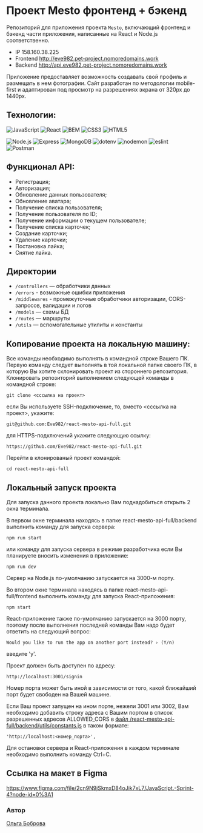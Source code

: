 # Проект Mesto фронтенд + бэкенд
Репозиторий для приложения проекта `Mesto`, включающий фронтенд и бэкенд части приложения, написанные на React и Node.js соответственно.

- IP 158.160.38.225
- Frontend http://eve982.pet-project.nomoredomains.work
- Backend http://api.eve982.pet-project.nomoredomains.work

Приложение предоставляет возможность создавать свой профиль и размещать в нем фотографии. Сайт разработан по методологии mobile-first и адаптирован под просмотр на разрешениях экрана от 320px до 1440px.

## Технологии:
![JavaScript](https://img.shields.io/badge/-JavaScript-090909?style=for-the-badge&logo=JavaScript)
![React](https://img.shields.io/badge/-React-090909?style=for-the-badge&logo=REACT)
![BEM](https://img.shields.io/badge/-BEM_nested-090909?style=for-the-badge&logo=BEM)
![CSS3](https://img.shields.io/badge/-CSS3-090909?style=for-the-badge&logo=CSS3)
![HTML5](https://img.shields.io/badge/-HTML5-090909?style=for-the-badge&logo=HTML5)

![Node.js](https://img.shields.io/badge/-Node.js-090909?style=for-the-badge&logo=Node.js)
![Express](https://img.shields.io/badge/-Express-090909?style=for-the-badge&logo=Express)
![MongoDB](https://img.shields.io/badge/-MongoDB-090909?style=for-the-badge&logo=MongoDB)
![dotenv](https://img.shields.io/badge/-dotenv-090909?style=for-the-badge&logo=dotenv)
![nodemon](https://img.shields.io/badge/-nodemon-090909?style=for-the-badge&logo=nodemon)
![eslint](https://img.shields.io/badge/-eslint-090909?style=for-the-badge&logo=eslint)
![Postman](https://img.shields.io/badge/-Postman-090909?style=for-the-badge&logo=Postman)

## Функционал API:

- Регистрация;
- Авторизация;
- Обновление данных пользователя;
- Обновление аватара;
- Получение списка пользователя;
- Получение пользователя по ID;
- Получение информации о текущем пользователе;
- Получение списка карточек;
- Создание карточки;
- Удаление карточки;
- Постановка лайка;
- Снятие лайка.

## Директории

- `/controllers` — обработчики данных
- `/errors` - возможные ошибки приложения
- `/middlewares` - промежуточные обработчики авторизации, CORS-запросов, валидации и логов
- `/models` — схемы БД
- `/routes` — маршруты
- `/utils` — вспомогательные утилиты и константы

## Копирование проекта на локальную машину:
Все команды необходимо выполнять в командной строке Вашего ПК. Первую команду следует выполнять в той локальной папке своего ПК, в которую Вы хотите склонировать проект из стороннего репозитория.
Клонировать репозиторий выполнением следующей команды в командной строке:

```
git clone <сссылка на проект>
```
если Вы используете SSH-подключение, то, вместо <сссылка на проект>, укажите:

```
git@github.com:Eve982/react-mesto-api-full.git
```
для HTTPS-подключений укажите следующую ссылку:

```
https://github.com/Eve982/react-mesto-api-full.git
```

Перейти в клонированый проект командой:

```
cd react-mesto-api-full
```

## Локальный запуск проекта
Для запуска данного проекта локально Вам поднадобиться открыть 2 окна терминала. 

В первом окне терминала находясь в папке react-mesto-api-full/backend выполнить команду для запуска сервера:
```
npm run start
```
или команду для запуска сервера в режиме разработчика если Вы планируете вносить изменения в приложение:
```
npm run dev
```
Сервер на Node.js по-умолчанию запускается на 3000-м порту.

Во втором окне терминала находясь в папке react-mesto-api-full/frontend выполнить команду для запуска React-приложения:
```
npm start
```
React-приложение также по-умолчанию запускается на 3000 порту, поэтому после выполнения последней команды Вам надо будет ответить на следующий вопрос:
```
Would you like to run the app on another port instead? › (Y/n)
```
введите 'y'.

Проект должен быть доступен по адресу:
```
http://localhost:3001/signin
```

Номер порта может быть иной в зависимости от того, какой ближайший порт будет свободен на Вашей машине.

Если Ваш проект запущен на ином порте, нежели 3001 или 3002, Вам необходимо добавить строку адреса с Вашим портом в список разрешенных адресов ALLOWED_CORS в [файл /react-mesto-api-full/backend/utils/constants.js](./react-mesto-api-full/backend/utils/constants.js) в таком формате:
```
'http://localhost:<номер_порта>',
```

Для остановки сервера и React-приложения в каждом терминале необходимо выполнить команду Ctrl+C.
  
## Ссылка на макет в Figma
https://www.figma.com/file/2cn9N9jSkmxD84oJik7xL7/JavaScript.-Sprint-4?node-id=0%3A1

### **Автор**
[Ольга Боброва](https://github.com/eve982)

<!-- ## Заметка для рыбки Дори!

Если возникнут проблемы с деплоем, то необходимо проверить как работает модуль frontend/src/utils/constants.js который ты добавила. Данный модуль используется в следующих файлах:
- [/react-mesto-api-full/backend/utils/Api.js](/react-mesto-api-full/backend/utils/Api.js);
- [/react-mesto-api-full/backend/utils/Auth.jsx](/react-mesto-api-full/backend/utils/Auth.jsx). -->